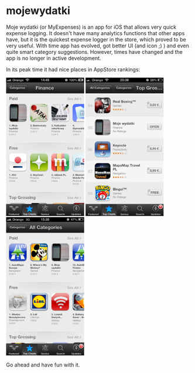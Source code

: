# mojewydatki
Moje wydatki (or MyExpenses) is an app for iOS that allows very quick expense logging. It doesn't have many analytics functions that other apps have, but it is the quickest expense logger in the store, which proved to be very useful. With time app has evolved, got better UI (and icon ;) ) and even quite smart category suggestions. However, times have changed and the app is no longer in active development. 

In its peak time it had nice places in AppStore rankings:

<p>
<img src="https://raw.githubusercontent.com/jaropawlak/mojewydatki/master/top_paid_finance.PNG" width="213" height="378">
<img src="https://raw.githubusercontent.com/jaropawlak/mojewydatki/master/top_grossing.PNG" width="213" height="378">
<img src="https://raw.githubusercontent.com/jaropawlak/mojewydatki/master/top_paid.PNG" width="213" height="378">
</p>

 Go ahead and have fun with it.
